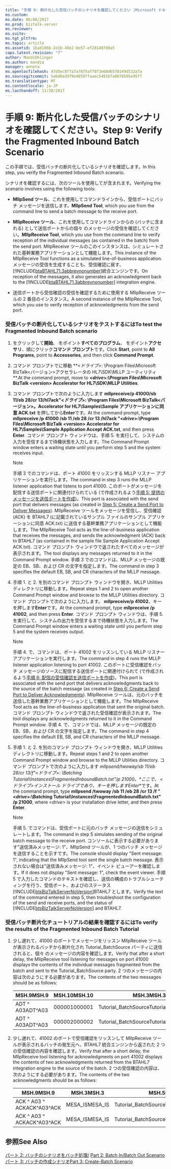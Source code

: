 ```yaml
---
title: "手順 9: 断片化した受信バッチのシナリオを確認してください |Microsoft ドキュメント"
ms.custom: 
ms.date: 06/08/2017
ms.prod: biztalk-server
ms.reviewer: 
ms.suite: 
ms.tgt_pltfrm: 
ms.topic: article
ms.assetid: 1ba61866-2e1b-49e2-be57-ef281407d0a5
caps.latest.revision: "7"
author: MandiOhlinger
ms.author: mandia
manager: anneta
ms.openlocfilehash: 47d5ec8ffa7a7875af7073e60d6578149d532a7a
ms.sourcegitcommit: 5abd0ed3f9e4858ffaaec5481bfa8878595e95f7
ms.translationtype: MT
ms.contentlocale: ja-JP
ms.lasthandoff: 11/28/2017
---
```

# <a name="step-9-verify-the-fragmented-inbound-batch-scenario"></a><span data-ttu-id="899e7-102">手順 9: 断片化した受信バッチのシナリオを確認してください。</span><span class="sxs-lookup"><span data-stu-id="899e7-102">Step 9: Verify the Fragmented Inbound Batch Scenario</span></span>
<span data-ttu-id="899e7-103">この手順では、受信バッチの断片化しているシナリオを確認します。</span><span class="sxs-lookup"><span data-stu-id="899e7-103">In this step, you verify the Fragmented Inbound Batch scenario.</span></span>  
  
 <span data-ttu-id="899e7-104">シナリオを確認するには、次のツールを使用してが含まれます。</span><span class="sxs-lookup"><span data-stu-id="899e7-104">Verifying the scenario involves using the following tools:</span></span>  
  
-   <span data-ttu-id="899e7-105">**MllpSend ツール**、これを使用してコマンドラインから、受信ポートにバッチ メッセージを送信します。</span><span class="sxs-lookup"><span data-stu-id="899e7-105">**MllpSend Tool**, which you use from the command line to send a batch message to the receive port.</span></span>  
  
-   <span data-ttu-id="899e7-106">**MllpReceive ツール**、これを使用してコマンドラインからの (バッチに含まれる) として送信ポートからの個々 のメッセージの受信を確認してください。</span><span class="sxs-lookup"><span data-stu-id="899e7-106">**MllpReceive Tool**, which you use from the command line to verify reception of the individual messages (as contained in the batch) from the send port.</span></span> <span data-ttu-id="899e7-107">MllpReceive ツールのこのインスタンスは、シミュレートされた基幹業務アプリケーションとして機能します。</span><span class="sxs-lookup"><span data-stu-id="899e7-107">This instance of the MllpReceive Tool functions as a simulated line-of-business application.</span></span> <span data-ttu-id="899e7-108">メッセージの受信を生成することも、受信確認に戻す、[!INCLUDE[btaBTAHL71.3abbrevnonumber](../../includes/btabtahl71-3abbrevnonumber-md.md)]統合エンジンです。</span><span class="sxs-lookup"><span data-stu-id="899e7-108">On reception of the messages, it also generates an acknowledgment back to the [!INCLUDE[btaBTAHL71.3abbrevnonumber](../../includes/btabtahl71-3abbrevnonumber-md.md)] integration engine.</span></span>  
  
-   <span data-ttu-id="899e7-109">送信ポートから受信確認の受信を確認するために使用する MllpReceive ツールの 2 番目のインスタンス。</span><span class="sxs-lookup"><span data-stu-id="899e7-109">A second instance of the MllpReceive Tool, which you use to verify reception of acknowledgments from the send port.</span></span>  
  
### <a name="to-test-the-fragmented-inbound-batch-scenario"></a><span data-ttu-id="899e7-110">受信バッチの断片化しているシナリオをテストするには</span><span class="sxs-lookup"><span data-stu-id="899e7-110">To test the Fragmented Inbound Batch scenario</span></span>  
  
1.  <span data-ttu-id="899e7-111">をクリックして**開始**、 をポイント**すべてのプログラム**、 をポイント**アクセサリ**、順にクリック**コマンド プロンプト**です。</span><span class="sxs-lookup"><span data-stu-id="899e7-111">Click **Start**, point to **All Programs**, point to **Accessories**, and then click **Command Prompt**.</span></span>  
  
2.  <span data-ttu-id="899e7-112">コマンド プロンプトでに移動  **\<*ドライブ*\>: \Program Files\Microsoft BizTalk\<バージョン\>アクセラレータの HL7\SDK\MLLP ユーティリティ **.</span><span class="sxs-lookup"><span data-stu-id="899e7-112">At the command prompt, move to **\<*drive*\>:\Program Files\Microsoft BizTalk \<version\> Accelerator for HL7\SDK\MLLP Utilities**.</span></span>  
  
3.  <span data-ttu-id="899e7-113">コマンド プロンプトで次のように入力します **mllpreceive/p 41000/sb 11/eb 28/cr 13/hl7ack"\<*ドライブ*\>: \Program Files\Microsoft BizTalk\<バージョン\>。Accelerator for HL7\Samples\Sample アプリケーションに同意 ACK.txt** を押してから**Enter**です。</span><span class="sxs-lookup"><span data-stu-id="899e7-113">At the command prompt, type **mllpreceive /p 41000 /sb 11 /eb 28 /cr 13 /hl7ack "\<*drive*\>:\Program Files\Microsoft BizTalk \<version\> Accelerator for HL7\Samples\Sample Application Accept ACK.txt**, and then press **Enter**.</span></span> <span data-ttu-id="899e7-114">コマンド プロンプト ウィンドウは、手順 5. を実行して、システムの入力を受信するまで待機状態を入力します。</span><span class="sxs-lookup"><span data-stu-id="899e7-114">The Command Prompt window enters a waiting state until you perform step 5 and the system receives input.</span></span>  
  
    > [!NOTE]
    >  <span data-ttu-id="899e7-115">手順 3 でのコマンドは、ポート 41000 をリッスンする MLLP リスナー アプリケーションを実行します。</span><span class="sxs-lookup"><span data-stu-id="899e7-115">The command in step 3 runs the MLLP listener application that listens to port 41000.</span></span> <span data-ttu-id="899e7-116">このポートがメッセージを配信する送信ポートに関連付けられている (で作成されるよう[手順 5: 提供のメッセージを送信ポートを作成](../../adapters-and-accelerators/accelerator-hl7/step-5-create-a-send-port-to-deliver-messages.md))。</span><span class="sxs-lookup"><span data-stu-id="899e7-116">This port is associated with the send port that delivers messages (as created in [Step 5: Create a Send Port to Deliver Messages](../../adapters-and-accelerators/accelerator-hl7/step-5-create-a-send-port-to-deliver-messages.md)).</span></span> <span data-ttu-id="899e7-117">MllpReceive ツールをメッセージを受信し、受信確認 (ACK) を BTAHL7 (に記載されているサンプル ファイルのサンプル アプリケーションに同意 ACK.txt) に送信する基幹業務アプリケーションとして機能します。</span><span class="sxs-lookup"><span data-stu-id="899e7-117">The MllpReceive Tool acts as the line-of-business application that receives the messages, and sends the acknowledgment (ACK) back to BTAHL7 (as contained in the sample file Sample Application Accept ACK.txt).</span></span> <span data-ttu-id="899e7-118">コマンド プロンプト ウィンドウで返されたすべてのメッセージが表示されます。</span><span class="sxs-lookup"><span data-stu-id="899e7-118">The tool displays any messages returned to it in the Command Prompt window.</span></span> <span data-ttu-id="899e7-119">手順 3 でのコマンドは、MLLP メッセージの既定の EB、SB、および CR の文字を指定します。</span><span class="sxs-lookup"><span data-stu-id="899e7-119">The command in step 3 specifies the default EB, SB, and CR characters of the MLLP message.</span></span>  
  
4.  <span data-ttu-id="899e7-120">手順 1. と 2. を別のコマンド プロンプト ウィンドウを開き、MLLP Utilities ディレクトリに移動します。</span><span class="sxs-lookup"><span data-stu-id="899e7-120">Repeat steps 1 and 2 to open another Command Prompt window and browse to the MLLP Utilities directory.</span></span> <span data-ttu-id="899e7-121">コマンド プロンプトで次のように入力します。 **mllpreceive/p 41002**、キーを押します**Enter**です。</span><span class="sxs-lookup"><span data-stu-id="899e7-121">At the command prompt, type **mllpreceive /p 41002**, and then press **Enter**.</span></span> <span data-ttu-id="899e7-122">コマンド プロンプト ウィンドウは、手順 5. を実行して、システムの出力を受信するまで待機状態を入力します。</span><span class="sxs-lookup"><span data-stu-id="899e7-122">The Command Prompt window enters a waiting state until you perform step 5 and the system receives output.</span></span>  
  
    > [!NOTE]
    >  <span data-ttu-id="899e7-123">手順 4. で、コマンドは、ポート 41002 をリッスンしている MLLP リスナー アプリケーションを実行します。</span><span class="sxs-lookup"><span data-stu-id="899e7-123">The command in step 4 runs the MLLP listener application listening to port 41002.</span></span> <span data-ttu-id="899e7-124">このポートに受信確認をバッチ メッセージのソースに配信する送信ポートに関連付けられて (で作成されるよう[手順 6: 配信の受信確認を送信ポートを作成](../../adapters-and-accelerators/accelerator-hl7/step-6-create-a-send-port-to-deliver-acknowledgments.md))。</span><span class="sxs-lookup"><span data-stu-id="899e7-124">This port is associated with the send port that delivers acknowledgments back to the source of the batch message (as created in [Step 6: Create a Send Port to Deliver Acknowledgments](../../adapters-and-accelerators/accelerator-hl7/step-6-create-a-send-port-to-deliver-acknowledgments.md)).</span></span> <span data-ttu-id="899e7-125">MllpReceive ツールは、元のバッチを送信した基幹業務アプリケーションとして機能します。</span><span class="sxs-lookup"><span data-stu-id="899e7-125">The MllpReceive Tool acts as the line-of-business application that sent the original batch.</span></span> <span data-ttu-id="899e7-126">コマンド プロンプト ウィンドウで返された受信確認が表示されます。</span><span class="sxs-lookup"><span data-stu-id="899e7-126">The tool displays any acknowledgments returned to it in the Command Prompt window.</span></span> <span data-ttu-id="899e7-127">手順 4. で、コマンドでは、MLLP メッセージの既定の EB、SB、および CR の文字を指定します。</span><span class="sxs-lookup"><span data-stu-id="899e7-127">The command in step 4 specifies the default EB, SB, and CR characters of the MLLP message.</span></span>  
  
5.  <span data-ttu-id="899e7-128">手順 1. と 2. を別のコマンド プロンプト ウィンドウを開き、MLLP Utilities ディレクトリに移動します。</span><span class="sxs-lookup"><span data-stu-id="899e7-128">Repeat steps 1 and 2 to open another Command Prompt window and browse to the MLLP Utilities directory.</span></span> <span data-ttu-id="899e7-129">コマンド プロンプトで次のように入力します **mllpsend/twoway/sb 11/eb 28/cr 13/f"\<*ドライブ*\>: \Batching Tutorial\Instances\FragmentedInboundBatch.txt"/p 21000*。*ここで、 \<*ドライブ*\>インストール ドライブであり、キーを押します**Enter**です。</span><span class="sxs-lookup"><span data-stu-id="899e7-129">At the command prompt, type **mllpsend /twoway /sb 11 /eb 28 /cr 13 /f "\<*drive*\>:\Batching Tutorial\Instances\FragmentedInboundBatch.txt" /p 21000**, where \<*drive*\> is your installation drive letter, and then press **Enter**.</span></span>  
  
    > [!NOTE]
    >  <span data-ttu-id="899e7-130">手順 5. でコマンドは、受信ポートに元のバッチ メッセージの送信をシミュレートします。</span><span class="sxs-lookup"><span data-stu-id="899e7-130">The command in step 5 simulates sending of the original batch message to the receive port.</span></span> <span data-ttu-id="899e7-131">コンソールに表示する必要があります"送信済みメッセージ: 1"、MllpSend ツールが、1 つのバッチ メッセージを送信することを示すです。</span><span class="sxs-lookup"><span data-stu-id="899e7-131">The console should display "Sent message: 1", indicating that the MllpSend tool sent the single batch message.</span></span> <span data-ttu-id="899e7-132">表示されない場合は"送信済みメッセージ: 1"、イベント ビューアーを確認します。</span><span class="sxs-lookup"><span data-stu-id="899e7-132">If it does not display "Sent message: 1", check the event viewer.</span></span> <span data-ttu-id="899e7-133">手順 5 で入力したコマンドのテキストを確認し、送信の構成のトラブルシューティングを行う、受信ポート、およびのステータス[!INCLUDE[btsBizTalkServerNoVersion](../../includes/btsbiztalkservernoversion-md.md)]BTAHL7 とします。</span><span class="sxs-lookup"><span data-stu-id="899e7-133">Verify the text of the command entered in step 5, then troubleshoot the configuration of the send and receive ports, and the status of [!INCLUDE[btsBizTalkServerNoVersion](../../includes/btsbiztalkservernoversion-md.md)] and BTAHL7.</span></span>  
  
### <a name="to-verify-the-results-of-the-fragmented-inbound-batch-tutorial"></a><span data-ttu-id="899e7-134">受信バッチ断片化チュートリアルの結果を確認するには</span><span class="sxs-lookup"><span data-stu-id="899e7-134">To verify the results of the Fragmented Inbound Batch Tutorial</span></span>  
  
1.  <span data-ttu-id="899e7-135">少し遅れて、41000 のポートでメッセージをリッスン MllpReceive ツールが表示されるバッチから断片化され Tutorial_BatchSource パーティに送信されると、個々 のメッセージの内容を確認します。</span><span class="sxs-lookup"><span data-stu-id="899e7-135">Verify that after a short delay, the MllpReceive tool listening for messages on port 41000 displays the contents of the individual messages fragmented from the batch and sent to the Tutorial_BatchSource party.</span></span> <span data-ttu-id="899e7-136">2 つのメッセージの内容は次のようにする必要があります。</span><span class="sxs-lookup"><span data-stu-id="899e7-136">The contents of the two messages should be as follows:</span></span>  
  
    |<span data-ttu-id="899e7-137">MSH.9</span><span class="sxs-lookup"><span data-stu-id="899e7-137">MSH.9</span></span>|<span data-ttu-id="899e7-138">MSH.10</span><span class="sxs-lookup"><span data-stu-id="899e7-138">MSH.10</span></span>|<span data-ttu-id="899e7-139">MSH.3</span><span class="sxs-lookup"><span data-stu-id="899e7-139">MSH.3</span></span>|<span data-ttu-id="899e7-140">MSH.5</span><span class="sxs-lookup"><span data-stu-id="899e7-140">MSH.5</span></span>|  
    |-----------|------------|-----------|-----------|  
    |<span data-ttu-id="899e7-141">ADT ^ A03</span><span class="sxs-lookup"><span data-stu-id="899e7-141">ADT^A03</span></span>|<span data-ttu-id="899e7-142">000001</span><span class="sxs-lookup"><span data-stu-id="899e7-142">000001</span></span>|<span data-ttu-id="899e7-143">Tutorial_BatchSource</span><span class="sxs-lookup"><span data-stu-id="899e7-143">Tutorial_BatchSource</span></span>|<span data-ttu-id="899e7-144">MESA_IS</span><span class="sxs-lookup"><span data-stu-id="899e7-144">MESA_IS</span></span>|  
    |<span data-ttu-id="899e7-145">ADT ^ A03</span><span class="sxs-lookup"><span data-stu-id="899e7-145">ADT^A03</span></span>|<span data-ttu-id="899e7-146">000002</span><span class="sxs-lookup"><span data-stu-id="899e7-146">000002</span></span>|<span data-ttu-id="899e7-147">Tutorial_BatchSource</span><span class="sxs-lookup"><span data-stu-id="899e7-147">Tutorial_BatchSource</span></span>|<span data-ttu-id="899e7-148">MESA_IS</span><span class="sxs-lookup"><span data-stu-id="899e7-148">MESA_IS</span></span>|  
  
2.  <span data-ttu-id="899e7-149">少し遅れて、41002 のポートで受信確認をリッスンして MllpReceive ツールが表示されるバッチの発生元へ、BTAHL7 統合エンジンから返された 2 つの受信確認の内容を確認します。</span><span class="sxs-lookup"><span data-stu-id="899e7-149">Verify that after a short delay, the MllpReceive tool listening for acknowledgments on port 41002 displays the contents of two acknowledgments returned from the BTAHL7 integration engine to the source of the batch.</span></span> <span data-ttu-id="899e7-150">2 つの受信確認の内容は、次のようにする必要があります。</span><span class="sxs-lookup"><span data-stu-id="899e7-150">The contents of the two acknowledgments should be as follows:</span></span>  
  
    |<span data-ttu-id="899e7-151">MSH.9</span><span class="sxs-lookup"><span data-stu-id="899e7-151">MSH.9</span></span>|<span data-ttu-id="899e7-152">MSH.3</span><span class="sxs-lookup"><span data-stu-id="899e7-152">MSH.3</span></span>|<span data-ttu-id="899e7-153">MSH.5</span><span class="sxs-lookup"><span data-stu-id="899e7-153">MSH.5</span></span>|<span data-ttu-id="899e7-154">MSA.2</span><span class="sxs-lookup"><span data-stu-id="899e7-154">MSA.2</span></span>|<span data-ttu-id="899e7-155">MSA.1</span><span class="sxs-lookup"><span data-stu-id="899e7-155">MSA.1</span></span>|  
    |-----------|-----------|-----------|-----------|-----------|  
    |<span data-ttu-id="899e7-156">ACK ^ A03 ^ ACK</span><span class="sxs-lookup"><span data-stu-id="899e7-156">ACK^A03^ACK</span></span>|<span data-ttu-id="899e7-157">MESA_IS</span><span class="sxs-lookup"><span data-stu-id="899e7-157">MESA_IS</span></span>|<span data-ttu-id="899e7-158">Tutorial_BatchSource</span><span class="sxs-lookup"><span data-stu-id="899e7-158">Tutorial_BatchSource</span></span>|<span data-ttu-id="899e7-159">000001</span><span class="sxs-lookup"><span data-stu-id="899e7-159">000001</span></span>|<span data-ttu-id="899e7-160">AA</span><span class="sxs-lookup"><span data-stu-id="899e7-160">AA</span></span>|  
    |<span data-ttu-id="899e7-161">ACK ^ A03 ^ ACK</span><span class="sxs-lookup"><span data-stu-id="899e7-161">ACK^A03^ACK</span></span>|<span data-ttu-id="899e7-162">MESA_IS</span><span class="sxs-lookup"><span data-stu-id="899e7-162">MESA_IS</span></span>|<span data-ttu-id="899e7-163">Tutorial_BatchSource</span><span class="sxs-lookup"><span data-stu-id="899e7-163">Tutorial_BatchSource</span></span>|<span data-ttu-id="899e7-164">000002</span><span class="sxs-lookup"><span data-stu-id="899e7-164">000002</span></span>|<span data-ttu-id="899e7-165">AA</span><span class="sxs-lookup"><span data-stu-id="899e7-165">AA</span></span>|  
  
## <a name="see-also"></a><span data-ttu-id="899e7-166">参照</span><span class="sxs-lookup"><span data-stu-id="899e7-166">See Also</span></span>  
 <span data-ttu-id="899e7-167">[パート 2: バッチのシナリオをバッチ処理/](../../adapters-and-accelerators/accelerator-hl7/part-2-batch-in-batch-out-scenario.md) </span><span class="sxs-lookup"><span data-stu-id="899e7-167">[Part 2: Batch In/Batch Out Scenario](../../adapters-and-accelerators/accelerator-hl7/part-2-batch-in-batch-out-scenario.md) </span></span>  
 [<span data-ttu-id="899e7-168">パート 3: バッチの作成シナリオ</span><span class="sxs-lookup"><span data-stu-id="899e7-168">Part 3: Create-Batch Scenario</span></span>](../../adapters-and-accelerators/accelerator-hl7/part-3-create-batch-scenario.md)